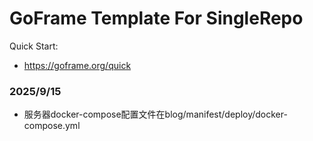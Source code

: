 # GoFrame Template For SingleRepo

Quick Start: 
- https://goframe.org/quick

### 2025/9/15
- 服务器docker-compose配置文件在blog/manifest/deploy/docker-compose.yml